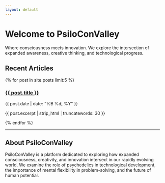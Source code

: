 ```yaml
---
layout: default
---
```

# Welcome to PsiloConValley

Where consciousness meets innovation. We explore the intersection of expanded awareness, creative thinking, and technological progress.

## Recent Articles

{% for post in site.posts limit:5 %}
<article class="post-preview">
    <h3><a href="{{ post.url | relative_url }}">{{ post.title }}</a></h3>
    <p class="post-meta">{{ post.date | date: "%B %d, %Y" }}</p>
    <p>{{ post.excerpt | strip_html | truncatewords: 30 }}</p>
</article>
{% endfor %}

---

## About PsiloConValley

PsiloConValley is a platform dedicated to exploring how expanded consciousness, creativity, and innovation intersect in our rapidly evolving world. We examine the role of psychedelics in technological development, the importance of mental flexibility in problem-solving, and the future of human potential.
